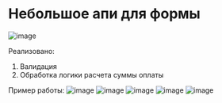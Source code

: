 # Небольшое апи для формы
![image](https://github.com/romankuz19/form-api/assets/80103795/7f057e49-b3df-4975-8a12-3b51d7d4f6ca)

Реализовано:
1. Валидация
2. Обработка логики расчета суммы оплаты

Пример работы:
![image](https://github.com/romankuz19/form-api/assets/80103795/8050d7df-0ebd-4171-9918-a38bc87cdd78)
![image](https://github.com/romankuz19/form-api/assets/80103795/89e2e40c-92ea-428a-80c3-14cee4a9dee9)
![image](https://github.com/romankuz19/form-api/assets/80103795/7d45738f-d7f8-41a4-9a40-94cd19ae2ac8)
![image](https://github.com/romankuz19/form-api/assets/80103795/65674c60-bef0-4eff-acbf-081dd3735493)
![image](https://github.com/romankuz19/form-api/assets/80103795/560a0188-4d99-4215-b643-f84a42eec86b)



